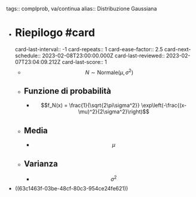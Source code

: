 tags:: complprob, va/continua
alias:: Distribuzione Gaussiana

- # Riepilogo #card
  card-last-interval:: -1
  card-repeats:: 1
  card-ease-factor:: 2.5
  card-next-schedule:: 2023-02-08T23:00:00.000Z
  card-last-reviewed:: 2023-02-07T23:04:09.212Z
  card-last-score:: 1
	- $$N \sim \text{Normale}(\mu, \sigma^2)$$
	- ## Funzione di probabilità
		- $$f_N(x) = \frac{1}{\sqrt{2\pi\sigma^2}} \exp\left(-\frac{(x-\mu)^2}{2\sigma^2}\right)$$
	- ## Media
		- $$\mu$$
	- ## Varianza
		- $$\sigma^2$$
- ((63c1463f-03be-48cf-80c3-954ce24fe621))